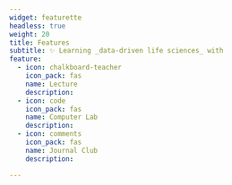 ```yaml
---
widget: featurette
headless: true
weight: 20
title: Features
subtitle: ✨ Learning _data-driven life sciences_ with
feature:
  - icon: chalkboard-teacher
    icon_pack: fas
    name: Lecture
    description:
  - icon: code
    icon_pack: fas
    name: Computer Lab
    description:
  - icon: comments
    icon_pack: fas
    name: Journal Club
    description:

---
```

